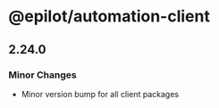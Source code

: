 # @epilot/automation-client

## 2.24.0

### Minor Changes

- Minor version bump for all client packages

